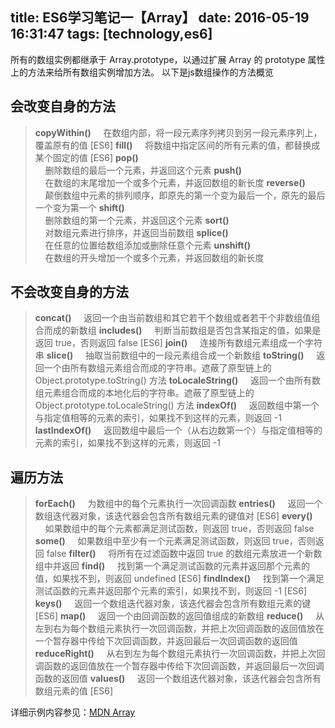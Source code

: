 title: ES6学习笔记一【Array】
date: 2016-05-19 16:31:47
tags: [technology,es6]
---

所有的数组实例都继承于 Array.prototype，以通过扩展 Array 的 prototype 属性上的方法来给所有数组实例增加方法。
以下是js数组操作的方法概览

## 会改变自身的方法

> **copyWithin()** 
> &nbsp;&nbsp;&nbsp;&nbsp;在数组内部，将一段元素序列拷贝到另一段元素序列上，覆盖原有的值 [ES6]
> **fill()** 
> &nbsp;&nbsp;&nbsp;&nbsp;将数组中指定区间的所有元素的值，都替换成某个固定的值 [ES6]
> **pop()**  
> &nbsp;&nbsp;&nbsp;&nbsp;删除数组的最后一个元素，并返回这个元素
> **push()**  
> &nbsp;&nbsp;&nbsp;&nbsp;在数组的末尾增加一个或多个元素，并返回数组的新长度
> **reverse()**  
> &nbsp;&nbsp;&nbsp;&nbsp;颠倒数组中元素的排列顺序，即原先的第一个变为最后一个，原先的最后一个变为第一个
> **shift()**  
> &nbsp;&nbsp;&nbsp;&nbsp;删除数组的第一个元素，并返回这个元素
> **sort()**  
> &nbsp;&nbsp;&nbsp;&nbsp;对数组元素进行排序，并返回当前数组
> **splice()**  
> &nbsp;&nbsp;&nbsp;&nbsp;在任意的位置给数组添加或删除任意个元素
> **unshift()**  
> &nbsp;&nbsp;&nbsp;&nbsp;在数组的开头增加一个或多个元素，并返回数组的新长度

## 不会改变自身的方法

> **concat()** 
> &nbsp;&nbsp;&nbsp;&nbsp;返回一个由当前数组和其它若干个数组或者若干个非数组值组合而成的新数组
> **includes()** 
> &nbsp;&nbsp;&nbsp;&nbsp;判断当前数组是否包含某指定的值，如果是返回 true，否则返回 false [ES6]
> **join()** 
> &nbsp;&nbsp;&nbsp;&nbsp;连接所有数组元素组成一个字符串
> **slice()** 
> &nbsp;&nbsp;&nbsp;&nbsp;抽取当前数组中的一段元素组合成一个新数组
> **toString()** 
> &nbsp;&nbsp;&nbsp;&nbsp;返回一个由所有数组元素组合而成的字符串。遮蔽了原型链上的 Object.prototype.toString() 方法
> **toLocaleString()** 
> &nbsp;&nbsp;&nbsp;&nbsp;返回一个由所有数组元素组合而成的本地化后的字符串。遮蔽了原型链上的 Object.prototype.toLocaleString() 方法
> **indexOf()** 
> &nbsp;&nbsp;&nbsp;&nbsp;返回数组中第一个与指定值相等的元素的索引，如果找不到这样的元素，则返回 -1
> **lastIndexOf()** 
> &nbsp;&nbsp;&nbsp;&nbsp;返回数组中最后一个（从右边数第一个）与指定值相等的元素的索引，如果找不到这样的元素，则返回 -1

## 遍历方法
> **forEach()** 
> &nbsp;&nbsp;&nbsp;&nbsp;为数组中的每个元素执行一次回调函数
> **entries()** 
> &nbsp;&nbsp;&nbsp;&nbsp;返回一个数组迭代器对象，该迭代器会包含所有数组元素的键值对 [ES6]
> **every()** 
> &nbsp;&nbsp;&nbsp;&nbsp;如果数组中的每个元素都满足测试函数，则返回 true，否则返回 false
> **some()** 
> &nbsp;&nbsp;&nbsp;&nbsp;如果数组中至少有一个元素满足测试函数，则返回 true，否则返回 false
> **filter()** 
> &nbsp;&nbsp;&nbsp;&nbsp;将所有在过滤函数中返回 true 的数组元素放进一个新数组中并返回
> **find()** 
> &nbsp;&nbsp;&nbsp;&nbsp;找到第一个满足测试函数的元素并返回那个元素的值，如果找不到，则返回 undefined [ES6]
> **findIndex()** 
> &nbsp;&nbsp;&nbsp;&nbsp;找到第一个满足测试函数的元素并返回那个元素的索引，如果找不到，则返回 -1 [ES6]
> **keys()** 
> &nbsp;&nbsp;&nbsp;&nbsp;返回一个数组迭代器对象，该迭代器会包含所有数组元素的键 [ES6]
> **map()** 
> &nbsp;&nbsp;&nbsp;&nbsp;返回一个由回调函数的返回值组成的新数组
> **reduce()** 
> &nbsp;&nbsp;&nbsp;&nbsp;从左到右为每个数组元素执行一次回调函数，并把上次回调函数的返回值放在一个暂存器中传给下次回调函数，并返回最后一次回调函数的返回值
> **reduceRight()** 
> &nbsp;&nbsp;&nbsp;&nbsp;从右到左为每个数组元素执行一次回调函数，并把上次回调函数的返回值放在一个暂存器中传给下次回调函数，并返回最后一次回调函数的返回值
> **values()** 
> &nbsp;&nbsp;&nbsp;&nbsp;返回一个数组迭代器对象，该迭代器会包含所有数组元素的值 [ES6]

详细示例内容参见：[MDN Array](https://developer.mozilla.org/zh-CN/docs/Web/JavaScript/Reference/Global_Objects/Array "MDN Array")